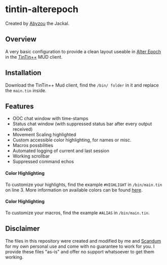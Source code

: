 # tintin-alterepoch

Created by [Abyzou](https://ae-mud.com/wiki/index.php?title=Abyzou_Akui) the Jackal.

## Overview
A very basic configuration to provide a clean layout useable in [Alter Epoch](https://ae-mud.com/) in the [TinTin++](https://tintin.sourceforge.io) MUD client.

## Installation
Download the TinTin++ Mud client, find the `/bin/ folder` in it and replace the `main.tin` inside.

## Features
* OOC chat window with time-stamps
* Status chat window (with suppressed status bar after every output received)
* Movement Scaling highlighted
* Custom accessible color highlighting, for names or misc.
* Macros possbilities
* Automated logging of current and last session
* Working scrollbar
* Suppressed command echos

#### Color Highlighting
To customize your highlights, find the example `#HIGHLIGHT` in `/bin/main.tin` on line 3. More information on available colors can be found [here](https://tintin.mudhalla.net/manual/highlight.php).

#### Color Highlighting
To customize your macros, find the example `#ALIAS` in `/bin/main.tin`. 

## Disclaimer
The files in this repository were created and modified by me and [Scandum](https://github.com/scandum) for my own personal use and come with no guarantee to work for you. I provide these files "as-is" and offer no support whatsoever to get them working. 
